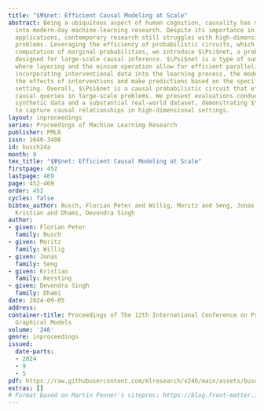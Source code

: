```yaml
---
title: "$Ψ$net: Efficient Causal Modeling at Scale"
abstract: Being a ubiquitous aspect of human cognition, causality has made its way
  into modern-day machine-learning research. Despite its importance in real-world
  applications, contemporary research still struggles with high-dimensional causal
  problems. Leveraging the efficiency of probabilistic circuits, which offer tractable
  computation of marginal probabilities, we introduce $\Psi$net, a probabilistic model
  designed for large-scale causal inference. $\Psi$net is a type of sum-product network
  where layering and the einsum operation allow for efficient parallelization. By
  incorporating interventional data into the learning process, the model can learn
  the effects of interventions and make predictions based on the specific interventional
  setting. Overall, $\Psi$net is a causal probabilistic circuit that efficiently answers
  causal queries in large-scale problems. We present evaluations conducted on both
  synthetic data and a substantial real-world dataset, demonstrating $\Psi$net’s ability
  to capture causal relationships in high-dimensional settings.
layout: inproceedings
series: Proceedings of Machine Learning Research
publisher: PMLR
issn: 2640-3498
id: busch24a
month: 0
tex_title: "$Ψ$net: Efficient Causal Modeling at Scale"
firstpage: 452
lastpage: 469
page: 452-469
order: 452
cycles: false
bibtex_author: Busch, Florian Peter and Willig, Moritz and Seng, Jonas and Kersting,
  Kristian and Dhami, Devendra Singh
author:
- given: Florian Peter
  family: Busch
- given: Moritz
  family: Willig
- given: Jonas
  family: Seng
- given: Kristian
  family: Kersting
- given: Devendra Singh
  family: Dhami
date: 2024-09-05
address:
container-title: Proceedings of The 12th International Conference on Probabilistic
  Graphical Models
volume: '246'
genre: inproceedings
issued:
  date-parts:
  - 2024
  - 9
  - 5
pdf: https://raw.githubusercontent.com/mlresearch/v246/main/assets/busch24a/busch24a.pdf
extras: []
# Format based on Martin Fenner's citeproc: https://blog.front-matter.io/posts/citeproc-yaml-for-bibliographies/
---
```

